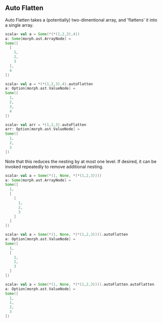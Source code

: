 Auto Flatten
---------------

Auto Flatten takes a (potentially) two-dimentional array, and 'flattens' it into a single array.

```scala
scala> val a = Some(*(*(1,2,3),4))
a: Some[morph.ast.ArrayNode] = 
Some([
  [
    1,
    2,
    3
  ],
  4
])

scala> val a = *(*(1,2,3),4).autoFlatten
a: Option[morph.ast.ValueNode] = 
Some([
  1,
  2,
  3,
  4
])

scala> val arr = *(1,2,3).autoFlatten
arr: Option[morph.ast.ValueNode] = 
Some([
  1,
  2,
  3
])
```

Note that this reduces the nesting by at most one level.  If desired, it can be invoked repeatedly to remove additional nesting.

```scala
scala> val a = Some(*(1, None, *(*(1,2,3))))
a: Some[morph.ast.ArrayNode] = 
Some([
  1,
  [
    [
      1,
      2,
      3
    ]
  ]
])

scala> val a = Some(*(1, None, *(*(1,2,3)))).autoFlatten
a: Option[morph.ast.ValueNode] = 
Some([
  1,
  [
    1,
    2,
    3
  ]
])

scala> val a = Some(*(1, None, *(*(1,2,3)))).autoFlatten.autoFlatten
a: Option[morph.ast.ValueNode] = 
Some([
  1,
  1,
  2,
  3
])
```
